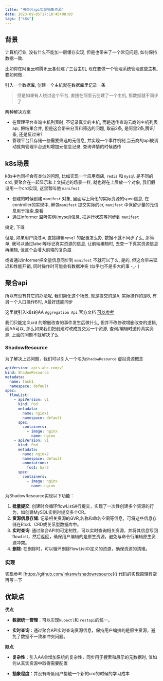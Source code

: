 ```yaml
---
title: "用聚合api实现抽象资源"
date: 2023-09-05T17:10:45+08:00
tags: ["k8s"]
---
```




## 背景

计算机行业, 没有什么不能加一层缓存实现,  但是也带来了一个常见问题, 如何保持数据一致.

比如你在阿里云和腾讯云各创建了三台主机, 现在要做一个管理系统管理这些主机, 要如何做 .

引入一个数据库, 创建一个主机就在数据库里记录一条

> 但是如果有人绕过这个平台, 直接在阿里云创建了一个主机, 那数据就不同步了

两种解决方案

- 在管理平台查询主机列表时, 不记录真实的主机, 而是透传查询云商的主机列表api, 把结果合并, 但是这会带来分页和筛选的问题, 取前3条, 是阿里2条,腾讯1条, 还是反过来?
- 管理平台只存储一些需要筛选的元信息, 并实现一个事件机制,当云商的api被调动就向管理平台通知增加元信息记录, 查询详情的时候透传

## k8s场景

k8s中也同样会有类似的问题, 比如实现一个应用商店, `redis` 和 `mysql` 是不同的crd, 要聚合在一起显示和上文描述的场景一样, 就也得在上层放一个对象, 我们假设用一个crd实现, 这里暂叫他 `manifest`

- 创建的时候创建 `manifest` 对象, 里面写上简化的实际资源的spec信息, 在controller的实现中, 解包`manifest` 提交实际的cr, `manifest` 中保留少量的元信息用于搜索,查看
- 通过informer 监听实例(mysql)信息, 把运行状态等同步到 `manifest`

搞定, 下班

但是, 如果用户绕过ui, 直接编辑`mysql` 的配置怎么办, 数据不就不同步了么,  那简单, 我可以通过label等标记真实资源的信息, 让前端编辑时, 去查一下真实资源信息再编辑, 但这个会增大前端的复杂度.

或者通过informer把全量信息同步到 `manifest` 不就可以了么, 是的, 但这会带来延迟和性能开销, 同时操作时可能会有数据冲突 (似乎也不是多大的事 -_- )

## 聚合api

所以有没有其它的办法呢, 我们简化这个场景, 就是提交的是A, 实际操作的是B, 有另一个入口操作B时, A最好还能同步

这里就引入k8s的AA `Aggregation Api`  官方文档 [可以参考](https://kubernetes.io/zh-cn/docs/concepts/extend-kubernetes/api-extension/apiserver-aggregation/) 

我们只能定义crd 的增删改查的事件发生后做什么, 但并不改修改增删改查的逻辑, 而AA可以, 那么如果我们把创建时改成提交另一个资源, 查询/编辑时透传真实资源, 上面的问题不就解决了么

### ShadowResource

为了解决上述问题，我们可以引入一个名为`ShadowResource` 虚拟资源概念

```yaml
apiVersion: apis.abc.com/v1
kind: ShadowResource
metadata:
  name: task1
  namespace: default
spec:
  flowList:
    - apiVersion: v1
      kind: Pod
      metadata:
        name: nginx1
        namespace: default
      spec:
        containers:
          - image: nginx
            name: nginx
    - apiVersion: v1
      kind: Pod
      metadata:
        name: nginx2
        namespace: default
        annotations:
          foo1: bar2
      spec:
        containers:
          - image: nginx
            name: nginx
```

为ShadowResource实现以下功能：

1. **批量提交**: 创建时会循环flowList进行提交，实现了一次性创建多个资源的行为，如创建MySQL实例时提交多个CR。
2. **资源信息存储**: 记录相关资源的GVR,名称和命名空间等信息，可将这些信息存储在Etcd、CRD或关系型数据库中。
3. **实时查询**: 通过聚合API的可定制性，可以实时查询相关资源，并将其信息写回flowList，然后返回，确保用户编辑的是原生资源，避免与命令行编辑原生资源冲突。
4. **删除**: 在删除时，可以循环删除flowList中定义的资源，确保资源的清理。

### 实现

实现参考 [https://github.com/inksnw/shadowresource]()  代码的实现原理有空再写一下

## 优缺点

**优点**

- **数据统一管理**：可以实现`kubectl`和 `restapi`的统一。

- **实时查询**：通过聚合API实时查询资源信息，保持用户编排的是原生资源，避免了数据不一致和冲突问题。

**缺点**

- **复杂性**：引入AA会增加系统的复杂性，同步用于搜索和展示的元数据时, 值如何从真实资源中取得需要配置

- **抽象程度**：并没有降低用户接触一个新的crd的时候的学习成本



